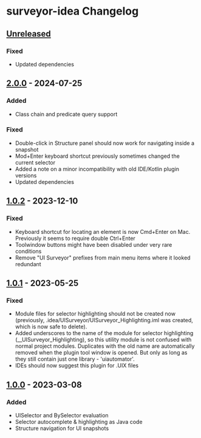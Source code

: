 <!-- Keep a Changelog guide -> https://keepachangelog.com -->

# surveyor-idea Changelog

## [Unreleased]

### Fixed
- Updated dependencies

## [2.0.0] - 2024-07-25

### Added

- Class chain and predicate query support

### Fixed

- Double-click in Structure panel should now work for navigating inside a snapshot
- Mod+Enter keyboard shortcut previously sometimes changed the current selector
- Added a note on a minor incompatibility with old IDE/Kotlin plugin versions
- Updated dependencies

## [1.0.2] - 2023-12-10

### Fixed

- Keyboard shortcut for locating an element is now Cmd+Enter on Mac. Previously it seems to require double Ctrl+Enter
- Toolwindow buttons might have been disabled under very rare conditions
- Remove "UI Surveyor" prefixes from main menu items where it looked redundant

## [1.0.1] - 2023-05-25

### Fixed

- Module files for selector highlighting should not be created now (previously,
.idea/UISurveyor/UISurveyor_Highlighting.iml was created, which is now safe to delete).
- Added underscores to the name of the module for selector highlighting (\_\_UISurveyor\_Highlighting), so this utility
module is not confused with normal project modules. Duplicates with the old name are automatically removed when
the plugin tool window is opened. But only as long as they still contain just one library - 'uiautomator'.
- IDEs should now suggest this plugin for .UIX files

## [1.0.0] - 2023-03-08

### Added

- UISelector and BySelector evaluation
- Selector autocomplete & highlighting as Java code
- Structure navigation for UI snapshots

[Unreleased]: https://github.com/TarCV/surveyor-idea/compare/v2.0.0...HEAD
[2.0.0]: https://github.com/TarCV/surveyor-idea/compare/v1.0.2...v2.0.0
[1.0.2]: https://github.com/TarCV/surveyor-idea/compare/v1.0.1...v1.0.2
[1.0.1]: https://github.com/TarCV/surveyor-idea/compare/v1.0.0...v1.0.1
[1.0.0]: https://github.com/TarCV/surveyor-idea/commits/v1.0.0
